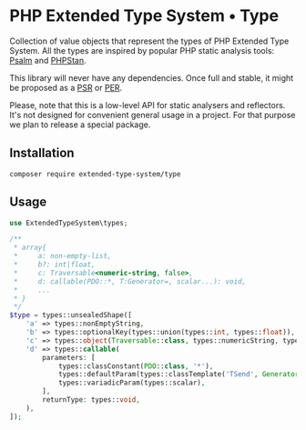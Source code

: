 # PHP Extended Type System • Type

Collection of value objects that represent the types of PHP Extended Type System.
All the types are inspired by popular PHP static analysis tools: [Psalm](https://psalm.dev/) and [PHPStan](https://phpstan.org/).

This library will never have any dependencies. Once full and stable, it might be proposed as a [PSR](https://www.php-fig.org/psr/) or [PER](https://www.php-fig.org/per/).

Please, note that this is a low-level API for static analysers and reflectors. It's not designed for convenient general usage in a project.
For that purpose we plan to release a special package. 

## Installation

```
composer require extended-type-system/type
```

## Usage

```php
use ExtendedTypeSystem\types;

/**
 * array{
 *     a: non-empty-list,
 *     b?: int|float,
 *     c: Traversable<numeric-string, false>,
 *     d: callable(PDO::*, T:Generator=, scalar...): void,
 *     ...
 * }
 */
$type = types::unsealedShape([
    'a' => types::nonEmptyString,
    'b' => types::optionalKey(types::union(types::int, types::float)),
    'c' => types::object(Traversable::class, types::numericString, types::false),
    'd' => types::callable(
        parameters: [
            types::classConstant(PDO::class, '*'),
            types::defaultParam(types::classTemplate('TSend', Generator::class)),
            types::variadicParam(types::scalar),
        ],
        returnType: types::void,
    ),
]);
```
